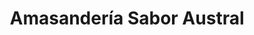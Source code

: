 ---
title: "Amasandería Sabor Austral"
url: /valdivia/amasanderia-sabor-austral/
shop: panadería
---